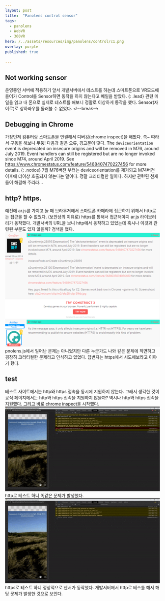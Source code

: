 ```yaml
---
layout: post
title:  "Panolens control sensor"
tags:
  - panolens
  - WebVR
  - 360VR
hero: /../assets/resources/img/panolens/control/c1.png
overlay: purple
published: true

---
```

## Not working sensor
운영중인 서버에 적용하기 앞서 개발서버에서 테스트를 하는데  스마트폰으로 VR모드에 들어가 Control를 Sensor하면 동작을 하지 않는다고 메일을 받았다.
{: .lead}
관련 메일을 읽고 내 폰으로 실제로 테스트를 해보니 정말로 이상하게 동작을 했다. Sensor(자이로)로 상하좌우를 둘러볼 수 없었다. 
<!–-break-–>

## Debugging in Chrome
가장먼저 컴퓨터랑 스마트폰을 연결해서 디버깅(chrome inspect)을 해봤다. 쭉~ 따라서 구동을 해보니 뚜둥! 다음과 같은 오류, 경고문이 떳다. 
The `deviceorientation` event is deprecated on insecure origins and will be removed in M76, around July 2019. Event handlers can still be registered but are no longer invoked since M74, around April 2019. See https://www.chromestatus.com/feature/5468407470227456 for more details.
{: .notice}
7월 M76버전 부터는 deviceorientation를 제거되고 M74버전 이후에 더이상 호출되지 않는다는 말이다. 정말 크리티컬한 일이다. 하지만 관련된 천재들이 해결해 주리라...

## http? https.
예전에 ar.js를 가지고 놀 때 브라우저에서 스마트폰 카메라에 접근하기 위해서 http로는 접근을 할 수 없었다. (보안상의 이유로) https를 통해서 접근해야지 ar.js 라이브러리가 동작했다. 개발서버의 URL을 보니 http에서 동작하고 있었는데 혹시나 이것과 관련된 부분도 있지 않을까? 검색을 했다.
<img src='/../assets/resources/img/panolens/control/c1.png' alt='p2'>pnolens.js에서 일어난 문제는 아니었지만 다른 누군가도 나와 같은 문제에 직면하고 굉장히 크리티컬한 문제라고 인식하고 있었다. 답변자는 https에서 시도해보라고 이야기 했다.

## test
테스트 사이트에서는 http와 https 접속을 동시에 지원하지 않는다. 그래서 생각한 것이 공식 페이지에서는 http와 https 접속을 지원하지 않을까? 역시나 http와 https 접속을 지원했다. 그리고 바로 chrome inspect을 시작했다.
<img src='/../assets/resources/img/panolens/control/http-min.gif' alt='c3'>
http로 테스트 하니 똑같은 문제가 발생했다.
<img src='/../assets/resources/img/panolens/control/https-min.gif' alt='c4'>
https로 테스트 하니 정상적으로 센서가 동작했다. 개발서버에서 http로 테스틀 해서 해당 문제가 발생한 것으로 보인다. 


